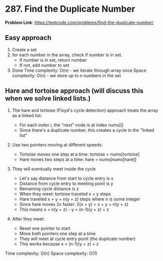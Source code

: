 # 287. Find the Duplicate Number

**Problem Link**: https://leetcode.com/problems/find-the-duplicate-number/

## Easy approach
1. Create a set
1. for each number in the array, check if number is in set.
   - If number is in set, return number
   - If not, add number to set
2. Done
Time complexity: O(n) - we iterate through array once
Space complexity: O(n) - we store up to n numbers in the set


## Hare and tortoise approach (will discuss this when we solve linked lists.)
1. The hare and tortoise (Floyd's cycle detection) approach treats the array as a linked list:
   - For each index i, the "next" node is at index nums[i]
   - Since there's a duplicate number, this creates a cycle in the "linked list"

2. Use two pointers moving at different speeds:
   - Tortoise moves one step at a time: tortoise = nums[tortoise]
   - Hare moves two steps at a time: hare = nums[nums[hare]]
   
3. They will eventually meet inside the cycle
   - Let's say distance from start to cycle entry is x
   - Distance from cycle entry to meeting point is y
   - Remaining cycle distance is z
   - When they meet: tortoise traveled x + y steps
   - Hare traveled x + y + n(y + z) steps where n is some integer
   - Since hare moves 2x faster: 2(x + y) = x + y + n(y + z)
   - This means x = n(y + z) - y = (n-1)(y + z) + z
   
4. After they meet:
   - Reset one pointer to start
   - Move both pointers one step at a time
   - They will meet at cycle entry point (the duplicate number)
   - This works because x = (n-1)(y + z) + z

Time complexity: O(n)
Space complexity: O(1)

